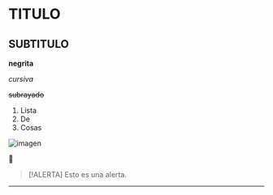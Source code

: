 # TITULO
## SUBTITULO
__negrita__

_cursiva_

~~subrayado~~
1. Lista
2. De
3. Cosas

![imagen](https://github.com/user-attachments/assets/3839ad89-8533-4c82-8478-b46c7b51c490)

:crab:

> [!ALERTA]
> Esto es una alerta.

---
